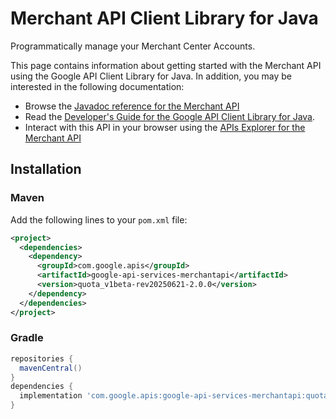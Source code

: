 # Merchant API Client Library for Java

Programmatically manage your Merchant Center Accounts.

This page contains information about getting started with the Merchant API
using the Google API Client Library for Java. In addition, you may be interested
in the following documentation:

* Browse the [Javadoc reference for the Merchant API][javadoc]
* Read the [Developer's Guide for the Google API Client Library for Java][google-api-client].
* Interact with this API in your browser using the [APIs Explorer for the Merchant API][api-explorer]

## Installation

### Maven

Add the following lines to your `pom.xml` file:

```xml
<project>
  <dependencies>
    <dependency>
      <groupId>com.google.apis</groupId>
      <artifactId>google-api-services-merchantapi</artifactId>
      <version>quota_v1beta-rev20250621-2.0.0</version>
    </dependency>
  </dependencies>
</project>
```

### Gradle

```gradle
repositories {
  mavenCentral()
}
dependencies {
  implementation 'com.google.apis:google-api-services-merchantapi:quota_v1beta-rev20250621-2.0.0'
}
```

[javadoc]: https://googleapis.dev/java/google-api-services-merchantapi/latest/index.html
[google-api-client]: https://github.com/googleapis/google-api-java-client/
[api-explorer]: https://developers.google.com/apis-explorer/#p/merchantapi/v1/
